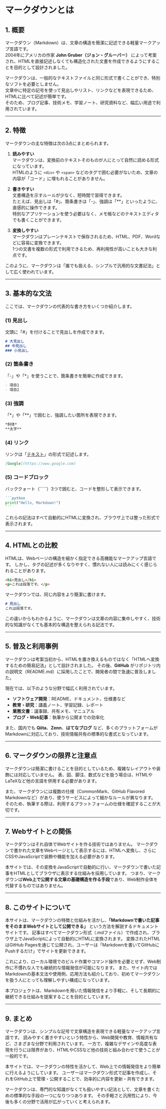 # マークダウンとは

## 1. 概要

マークダウン（Markdown）は、文章の構造を簡潔に記述できる軽量マークアップ言語です。  
2004年にアメリカの作家 **John Gruber（ジョン・グルーバー）** によって考案され、HTMLを直接記述しなくても構造化された文書を作成できるようにすることを目的として設計されました。  

マークダウンは、一般的なテキストファイルと同じ形式で書くことができ、特別なソフトを必要としません。  
文章中に特定の記号を使って見出しやリスト、リンクなどを表現できるため、HTMLに比べて記述が簡単です。  
そのため、ブログ記事、技術メモ、学習ノート、研究資料など、幅広い用途で利用されています。

---

## 2. 特徴

マークダウンの主な特徴は次の3点にまとめられます。

1. **読みやすい**  
   マークダウンは、変換前のテキストそのものが人にとって自然に読める形式になっています。  
   HTMLのように `<div>` や `<span>` などのタグで囲む必要がないため、文章の内容が「コード」に埋もれることがありません。

2. **書きやすい**  
   文書構造を示すルールが少なく、短時間で習得できます。  
   たとえば、見出しは「#」、箇条書きは「-」、強調は「**」といったように、直感的に操作できます。  
   特別なアプリケーションを使う必要はなく、メモ帳などのテキストエディタでも書くことができます。

3. **変換しやすい**  
   マークダウンはプレーンテキストで保存されるため、HTML、PDF、Wordなどに容易に変換できます。  
   1つの文書を複数の形式で利用できるため、再利用性が高いことも大きな利点です。

このように、マークダウンは「誰でも扱える、シンプルで汎用的な文書記法」として広く使われています。

---

## 3. 基本的な文法

ここでは、マークダウンの代表的な書き方をいくつか紹介します。

### (1) 見出し

文頭に「#」を付けることで見出しを作成できます。

```markdown
# 大見出し
## 中見出し
### 小見出し
````

### (2) 箇条書き

「-」や「*」を使うことで、箇条書きを簡単に作成できます。

```markdown
- 項目1
- 項目2
```

### (3) 強調

「*」や「**」で囲むと、強調したい箇所を表現できます。

```markdown
*斜体*
**太字**
```

### (4) リンク

リンクは「[テキスト](URL)」の形式で記述します。

```markdown
[Google](https://www.google.com)
```

### (5) コードブロック

バッククォート（`````）3つで囲むと、コードを整形して表示できます。

````markdown
```python
print("Hello, Markdown!")
```
````

これらの記法はすべて自動的にHTMLに変換され、ブラウザ上では整った形式で表示されます。

---

## 4. HTMLとの比較

HTMLは、Webページの構造を細かく指定できる高機能なマークアップ言語です。
しかし、タグの記述が多くなりやすく、慣れない人には読みにくく感じられることがあります。

```html
<h1>見出し</h1>
<p>これは段落です。</p>
```

マークダウンでは、同じ内容をより簡潔に書けます。

```markdown
# 見出し
これは段落です。
```

この違いからもわかるように、マークダウンは文章の内容に集中しやすく、技術的な知識がなくても基本的な構造を整えられる記法です。

---

## 5. 普及と利用事例

マークダウンは考案当初から、HTMLを置き換えるものではなく「HTMLへ変換するための簡易記法」として設計されました。
その後、**GitHub** がリポジトリ内の説明文（README.md）に採用したことで、開発者の間で急速に普及しました。

現在では、以下のような分野で幅広く利用されています。

* **ソフトウェア開発**：README、ドキュメント、仕様書など
* **教育・研究**：講義ノート、学習記録、レポート
* **業務文書**：議事録、共有メモ、マニュアル
* **ブログ・Web記事**：執筆から公開までの効率化

また、国内でも **Qiita**、**Zenn**、**はてなブログ** など、多くのプラットフォームがMarkdownに対応しており、技術情報共有の標準的な書式となっています。

---

## 6. マークダウンの限界と注意点

マークダウンは簡潔に書けることを目的としているため、複雑なレイアウトや装飾には対応していません。
表、図、脚注、数式などを扱う場合は、HTMLやLaTeXなど他の言語を併用する必要があります。

また、マークダウンには複数の仕様（CommonMark、GitHub Flavored Markdownなど）があり、使うサービスによって細かなルールが異なります。
そのため、執筆する際は、利用するプラットフォームの仕様を確認することが大切です。

---

## 7. Webサイトとの関係

マークダウンはそれ自体でWebサイトを作る技術ではありません。
マークダウンで書かれた文章をWebページとして表示するには、HTMLへ変換し、さらにCSSやJavaScriptで装飾や機能を加える必要があります。

本サイトでは、その変換をJavaScriptで自動的に行い、マークダウンで書いた記事をHTMLとしてブラウザに表示する仕組みを採用しています。
つまり、マークダウンは**Web上で公開する文章の基礎構造を作る手段**であり、Web制作全体を代替するものではありません。

---

## 8. このサイトについて

本サイトは、マークダウンの特徴と仕組みを活かし、**「Markdownで書いた記事をそのままWebサイトとして公開できる」** という方法を解説するドキュメントサイトです。
記事はすべてマークダウン形式（.mdファイル）で作成され、ブラウザ上でJavaScriptによって自動的にHTMLに変換されます。
変換されたHTMLはGitHub Pagesを通じて公開され、ユーザーは「Markdownを書いてGitHubにPushするだけ」でサイトを更新できます。

これにより、ローカル環境でのビルド作業やコマンド操作を必要とせず、Web制作に不慣れな人でも継続的な情報発信が可能になります。
また、サイト内ではMarkdownの基本文法や使用例、応用方法も紹介しており、初めてマークダウンを扱う人にとっても理解しやすい構成になっています。

本プロジェクトは、Markdownを用いた情報発信をより手軽に、そして長期的に継続できる仕組みを提案することを目的としています。

---

## 9. まとめ

マークダウンは、シンプルな記号で文章構造を表現できる軽量なマークアップ言語です。
読みやすく書きやすいという特性から、Web開発や教育、情報共有など、さまざまな分野で利用されています。
一方で、複雑なデザインや高度な表現を行うには限界があり、HTMLやCSSなど他の技術と組み合わせて使うことが一般的です。

本サイトでは、マークダウンの特性を活かして、Web上での情報発信をより簡単に行えるようにしています。
ユーザーはマークダウン形式で記事を作成し、それをGitHub上で管理・公開することで、効率的に内容を更新・共有できます。

マークダウンは、専門的な知識がなくても扱いやすい記法として、文章を書くための標準的な手段の一つになりつつあります。
その手軽さと汎用性により、今後も多くの分野で活用が広がっていくと考えられます。
